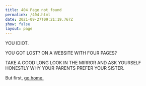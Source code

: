 ```yaml
---
title: 404 Page not found
permalink: /404.html
date: 2021-09-27T09:21:19.767Z
show: false
layout: page
---
```

YOU IDIOT. 

YOU GOT LOST? ON A WEBSITE WITH FOUR PAGES? 

TAKE A GOOD LONG LOOK IN THE MIRROR AND ASK YOURSELF HONESTLY WHY YOUR PARENTS PREFER YOUR SISTER.

But first, [go home.](https://typogodfrey.netlify.app/)